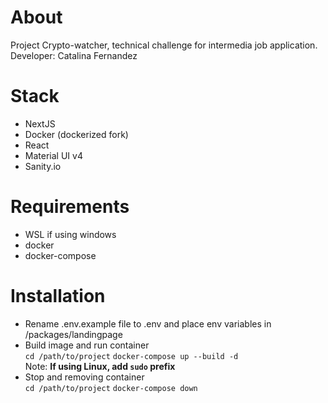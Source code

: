# About
Project Crypto-watcher, technical challenge for intermedia job application.
Developer: Catalina Fernandez

# Stack
- NextJS
- Docker (dockerized fork)
- React
- Material UI v4
- Sanity.io

# Requirements
- WSL if using windows
- docker
- docker-compose

# Installation
* Rename .env.example file to .env and place env variables in /packages/landingpage
* Build image and run container\
`cd /path/to/project`
`docker-compose up --build -d`\
Note: **If using Linux, add `sudo` prefix**
* Stop and removing container\
`cd /path/to/project`
`docker-compose down`